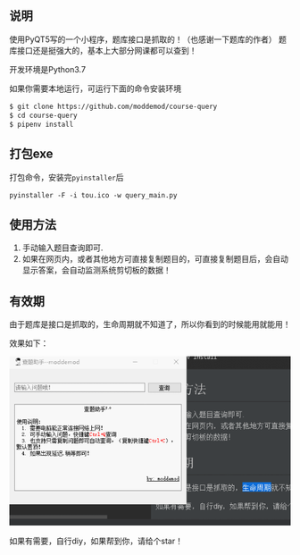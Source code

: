 ## 说明

使用PyQT5写的一个小程序，题库接口是抓取的！（也感谢一下题库的作者）
题库接口还是挺强大的，基本上大部分网课都可以查到！

开发环境是Python3.7

如果你需要本地运行，可运行下面的命令安装环境
```
$ git clone https://github.com/moddemod/course-query
$ cd course-query
$ pipenv install
```

## 打包exe
打包命令，安装完`pyinstaller`后

```
pyinstaller -F -i tou.ico -w query_main.py

```

## 使用方法

1. 手动输入题目查询即可.
2. 如果在网页内，或者其他地方可直接复制题目的，可直接复制题目后，会自动显示答案，会自动监测系统剪切板的数据！

## 有效期
由于题库是接口是抓取的，生命周期就不知道了，所以你看到的时候能用就能用！


效果如下：

![pic](pic.gif)

如果有需要，自行diy，如果帮到你，请给个star！